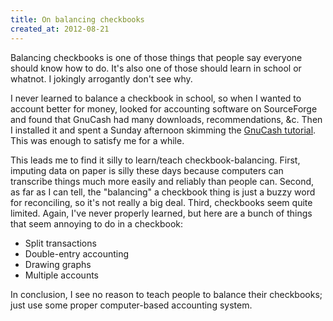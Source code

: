 ```yaml
---
title: On balancing checkbooks
created_at: 2012-08-21
---
```


Balancing checkbooks is one of those things that people say everyone should
know how to do. It's also one of those should learn in school or whatnot. I
jokingly arrogantly don't see why.

I never learned to balance a checkbook in school, so when I wanted to account
better for money, looked for accounting software on SourceForge and found that
GnuCash had many downloads, recommendations, &c. Then I installed it and spent
a Sunday afternoon skimming the
[GnuCash tutorial](http://gnucash.org/docs/v2.4/C/gnucash-guide/index.html).
This was enough to satisfy me for
a while. <!-- Replace this with a time in months or years-->

This leads me to find it silly to learn/teach checkbook-balancing. First,
imputing data on paper is
silly these days because computers can transcribe things much more easily and
reliably than people can. Second, as far as I can tell, the "balancing" a
checkbook thing is just a buzzy word for reconciling, so it's not really a big
deal. Third, checkbooks seem quite limited. Again, I've never properly learned,
but here are a bunch of things that seem annoying to do in a checkbook:

* Split transactions
* Double-entry accounting
* Drawing graphs
* Multiple accounts

In conclusion, I see no reason to teach people to balance their checkbooks;
just use some proper computer-based accounting system.
